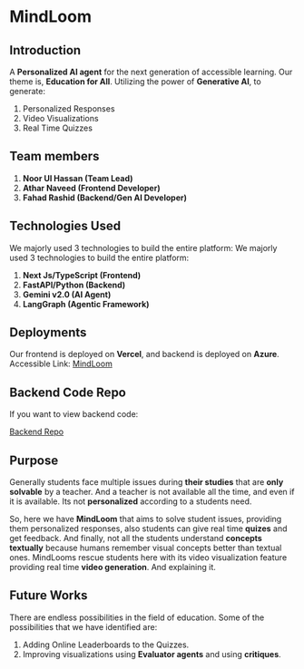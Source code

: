 # MindLoom

## Introduction

A __Personalized AI agent__ for the next generation of accessible learning. Our theme is, **Education for All**. Utilizing the power of __Generative AI__, to generate:

1. Personalized Responses
2. Video Visualizations
3. Real Time Quizzes

## Team members

1. __Noor Ul Hassan (Team Lead)__
2. __Athar Naveed (Frontend Developer)__
3. __Fahad Rashid (Backend/Gen AI Developer)__


## Technologies Used

We majorly used 3 technologies to build the entire platform:
We majorly used 3 technologies to build the entire platform:

1. __Next Js/TypeScript (Frontend)__
2. __FastAPI/Python (Backend)__
3. __Gemini v2.0 (AI Agent)__
4. __LangGraph (Agentic Framework)__

## Deployments

Our frontend is deployed on __Vercel__, and backend is deployed on __Azure__.
Accessible Link:
[MindLoom](https://git-glitchers.vercel.app)

## Backend Code Repo

If you want to view backend code:

[Backend Repo](https://github.com/Fahad-Rashid1100/SOFTCOM_SUBMISSION.git)

## Purpose

Generally students face multiple issues during __their studies__ that are __only solvable__ by a teacher. And a teacher is not available all the time, and even if it is available. Its not __personalized__ according to a students need.

So, here we have __MindLoom__ that aims to solve student issues, providing them personalized responses, also students can give real time __quizes__ and get feedback. And finally, not all the students understand __concepts textually__ because humans remember visual concepts better than textual ones. MindLooms rescue students here with its video visualization feature providing real time __video generation__. And explaining it.

## Future Works

There are endless possibilities in the field of education. Some of the possibilities that we have identified are:

1. Adding Online Leaderboards to the Quizzes.
2. Improving visualizations using __Evaluator agents__ and using __critiques__. 